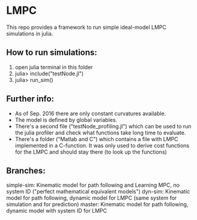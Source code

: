 # LMPC

This repo provides a framework to run simple ideal-model LMPC simulations in julia.

How to run simulations:
-------------------------
1. open julia terminal in this folder
2. julia> include("testNode.jl")
3. julia> run_sim()

Further info:
-------------------------
- As of Sep. 2016 there are only constant curvatures available.
- The model is defined by global variables.
- There's a second file ("testNode_profiling.jl") which can be used to run the julia profiler and check what functions take long time to evaluate.
- There's a folder ("Matlab and C") which contains a file with LMPC implemented in a C-function. It was only used to derive cost functions for the LMPC and should stay there (to look up the functions)

Branches:
---------
simple-sim: Kinematic model for path following and Learning MPC, no system ID ("perfect mathematical equivalent models")
dyn-sim: Kinematic model for path following, dynamic model for LMPC (same system for simulation and for prediction)
master: Kinematic model for path following, dynamic model with system ID for LMPC